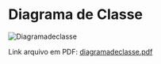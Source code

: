 # Diagrama de Classe

![Diagramadeclasse](https://user-images.githubusercontent.com/103187575/199362340-bfcfca24-c122-4a0f-bd2c-a279bf1a465a.JPG) 


Link arquivo em PDF: [diagramadeclasse.pdf]()

